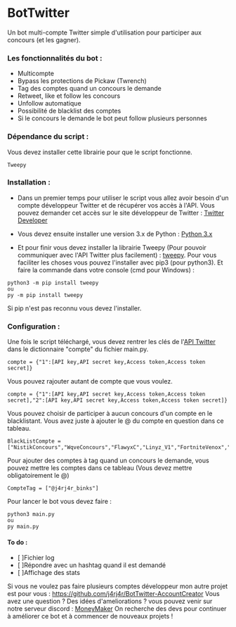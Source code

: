 # BotTwitter
Un bot multi-compte Twitter simple d'utilisation pour participer aux concours (et les gagner).


### Les fonctionnalités du bot :

* Multicompte
* Bypass les protections de Pickaw (Twrench)
* Tag des comptes quand un concours le demande
* Retweet, like et follow les concours
* Unfollow automatique
* Possibilité de blacklist des comptes
* Si le concours le demande le bot peut follow plusieurs personnes


### Dépendance du script :

Vous devez installer cette librairie pour que le script fonctionne.
```
Tweepy
```
### Installation :

* Dans un premier temps pour utiliser le script vous allez avoir besoin d'un compte développeur Twitter et de récupérer vos accès à l'API.
 Vous pouvez demander cet accès sur le site développeur de Twitter : [Twitter Developer](https://developer.twitter.com/)

* Vous devez ensuite installer une version 3.x de Python : [Python 3.x](https://www.python.org/downloads/)

* Et pour finir vous devez installer la librairie Tweepy (Pour pouvoir communiquer avec l'API Twitter plus facilement) : [tweepy](https://www.tweepy.org/).
 Pour vous faciliter les choses vous pouvez l'installer avec pip3 (pour python3).
 Et faire la commande dans votre console (cmd pour Windows) : 
 ```
 python3 -m pip install tweepy
 ou
 py -m pip install tweepy
 ```
 Si pip n'est pas reconnu vous devez l'installer.


### Configuration :

Une fois le script téléchargé, vous devez rentrer les clés de l'[API Twitter](https://developer.twitter.com/) dans le dictionnaire "compte" du fichier main.py.
```
compte = {"1":[API key,API secret key,Access token,Access token secret]}
```
Vous pouvez rajouter autant de compte que vous voulez.
```
compte = {"1":[API key,API secret key,Access token,Access token secret],"2":[API key,API secret key,Access token,Access token secret]}
```

Vous pouvez choisir de participer à aucun concours d'un compte en le blacklistant. Vous avez juste à ajouter le @ du compte en question dans ce tableau.
```
BlackListCompte =["NistikConcours","WqveConcours","FlawyxC","Linyz_V1","FortniteVenox","TidaGameuse","YeastLeaks"]
```

Pour ajouter des comptes à tag quand un concours le demande, vous pouvez mettre les comptes dans ce tableau (Vous devez mettre obligatoirement le @) 

```
CompteTag = ["@j4rj4r_binks"]
```
Pour lancer le bot vous devez faire : 
```
python3 main.py
ou
py main.py
```

#### To do :

* [ ]Fichier log
* [ ]Répondre avec un hashtag quand il est demandé
* [ ]Affichage des stats

Si vous ne voulez pas faire plusieurs comptes développeur mon autre projet est pour vous : https://github.com/j4rj4r/BotTwitter-AccountCreator
Vous avez une question ? Des idées d'ameliorations ? vous pouvez venir sur notre serveur discord  : [MoneyMaker](https://discord.gg/gjNbrgwRxT)
On recherche des devs pour continuer à améliorer ce bot et à commencer de nouveaux projets !
